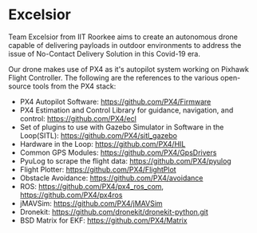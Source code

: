 # Excelsior
Team Excelsior from IIT Roorkee aims to create an autonomous drone capable of delivering payloads in outdoor environments to address the issue of No-Contact Delivery Solution in this Covid-19 era.

Our drone makes use of PX4 as it's autopilot system working on Pixhawk Flight Controller. The following are the references to the various open-source tools from the PX4 stack: 
* PX4 Autopilot Software: https://github.com/PX4/Firmware
* PX4 Estimation and Control Library for guidance, navigation, and control: https://github.com/PX4/ecl
* Set of plugins to use with Gazebo Simulator in Software in the Loop(SITL): https://github.com/PX4/sitl_gazebo
* Hardware in the Loop: https://github.com/PX4/HIL
* Common GPS Modules: https://github.com/PX4/GpsDrivers
* PyuLog to scrape the flight data: https://github.com/PX4/pyulog
* Flight Plotter: https://github.com/PX4/FlightPlot
* Obstacle Avoidance: https://github.com/PX4/avoidance
* ROS: https://github.com/PX4/px4_ros_com, https://github.com/PX4/px4ros
* jMAVSim: https://github.com/PX4/jMAVSim
* Dronekit: https://github.com/dronekit/dronekit-python.git
* BSD Matrix for EKF: https://github.com/PX4/Matrix
